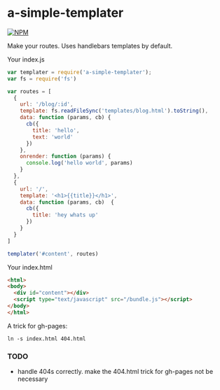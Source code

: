 # a-simple-templater

[![NPM](https://nodei.co/npm/a-simple-templater.png)](https://nodei.co/npm/a-simple-templater/)

Make your routes. Uses handlebars templates by default.

Your index.js
```js
var templater = require('a-simple-templater');
var fs = require('fs')

var routes = [
  {
    url: '/blog/:id',
    template: fs.readFileSync('templates/blog.html').toString(),
    data: function (params, cb) {
      cb({
        title: 'hello',
        text: 'world'
      })
    },
    onrender: function (params) {
      console.log('hello world', params)
    }
  },
  {
    url: '/',
    template: '<h1>{{title}}</h1>',
    data: function (params, cb)  {
      cb({
        title: 'hey whats up'
      })
    }
  }
]

templater('#content', routes)
```

Your index.html
```html
<html>
<body>
  <div id="content"></div>
  <script type="text/javascript" src="/bundle.js"></script>
</body>
</html>
```

A trick for gh-pages:
```
ln -s index.html 404.html
```

### TODO
  * handle 404s correctly. make the 404.html trick for gh-pages not be necessary

